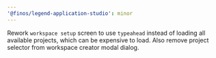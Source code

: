 ```yaml
---
'@finos/legend-application-studio': minor
---
```


Rework `workspace setup` screen to use `typeahead` instead of loading all available projects, which can be expensive to load. Also remove project selector from workspace creator modal dialog.
